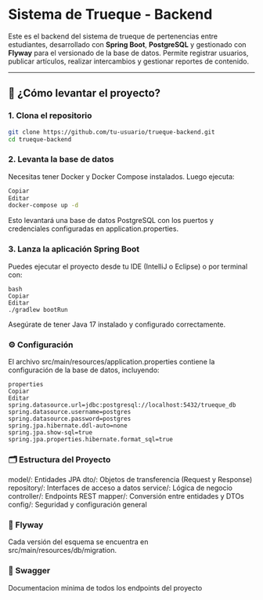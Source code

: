 # Sistema de Trueque - Backend

Este es el backend del sistema de trueque de pertenencias entre estudiantes, desarrollado con **Spring Boot**, **PostgreSQL** y gestionado con **Flyway** para el versionado de la base de datos. Permite registrar usuarios, publicar artículos, realizar intercambios y gestionar reportes de contenido.

---

## 🚀 ¿Cómo levantar el proyecto?

### 1. Clona el repositorio

```bash
git clone https://github.com/tu-usuario/trueque-backend.git
cd trueque-backend
```
### 2. Levanta la base de datos
Necesitas tener Docker y Docker Compose instalados. Luego ejecuta:

```bash
Copiar
Editar
docker-compose up -d
```
Esto levantará una base de datos PostgreSQL con los puertos y credenciales configuradas en application.properties.

### 3. Lanza la aplicación Spring Boot
Puedes ejecutar el proyecto desde tu IDE (IntelliJ o Eclipse) o por terminal con:
```
bash
Copiar
Editar
./gradlew bootRun
```
Asegúrate de tener Java 17 instalado y configurado correctamente.

### ⚙️ Configuración
El archivo src/main/resources/application.properties contiene la configuración de la base de datos, incluyendo:
```
properties
Copiar
Editar
spring.datasource.url=jdbc:postgresql://localhost:5432/trueque_db
spring.datasource.username=postgres
spring.datasource.password=postgres
spring.jpa.hibernate.ddl-auto=none
spring.jpa.show-sql=true
spring.jpa.properties.hibernate.format_sql=true
```

### 🗂️ Estructura del Proyecto
model/: Entidades JPA
dto/: Objetos de transferencia (Request y Response)
repository/: Interfaces de acceso a datos
service/: Lógica de negocio
controller/: Endpoints REST
mapper/: Conversión entre entidades y DTOs
config/: Seguridad y configuración general

### 🐘 Flyway
Cada versión del esquema se encuentra en src/main/resources/db/migration.

### 🐘 Swagger
Documentacion minima de todos los endpoints del proyecto
